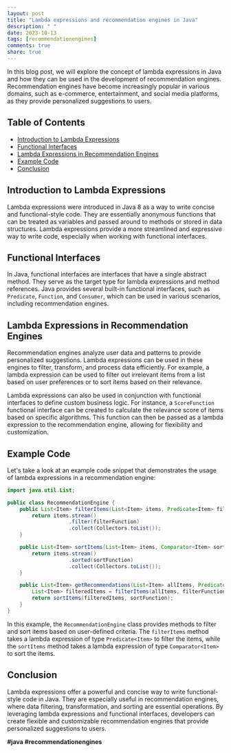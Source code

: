 ```yaml
---
layout: post
title: "Lambda expressions and recommendation engines in Java"
description: " "
date: 2023-10-13
tags: [recommendationengines]
comments: true
share: true
---
```


In this blog post, we will explore the concept of lambda expressions in Java and how they can be used in the development of recommendation engines. Recommendation engines have become increasingly popular in various domains, such as e-commerce, entertainment, and social media platforms, as they provide personalized suggestions to users.

## Table of Contents
- [Introduction to Lambda Expressions](#introduction-to-lambda-expressions)
- [Functional Interfaces](#functional-interfaces)
- [Lambda Expressions in Recommendation Engines](#lambda-expressions-in-recommendation-engines)
- [Example Code](#example-code)
- [Conclusion](#conclusion)

## Introduction to Lambda Expressions

Lambda expressions were introduced in Java 8 as a way to write concise and functional-style code. They are essentially anonymous functions that can be treated as variables and passed around to methods or stored in data structures. Lambda expressions provide a more streamlined and expressive way to write code, especially when working with functional interfaces.

## Functional Interfaces

In Java, functional interfaces are interfaces that have a single abstract method. They serve as the target type for lambda expressions and method references. Java provides several built-in functional interfaces, such as `Predicate`, `Function`, and `Consumer`, which can be used in various scenarios, including recommendation engines.

## Lambda Expressions in Recommendation Engines

Recommendation engines analyze user data and patterns to provide personalized suggestions. Lambda expressions can be used in these engines to filter, transform, and process data efficiently. For example, a lambda expression can be used to filter out irrelevant items from a list based on user preferences or to sort items based on their relevance.

Lambda expressions can also be used in conjunction with functional interfaces to define custom business logic. For instance, a `ScoreFunction` functional interface can be created to calculate the relevance score of items based on specific algorithms. This function can then be passed as a lambda expression to the recommendation engine, allowing for flexibility and customization.

## Example Code

Let's take a look at an example code snippet that demonstrates the usage of lambda expressions in a recommendation engine:

```java
import java.util.List;

public class RecommendationEngine {
    public List<Item> filterItems(List<Item> items, Predicate<Item> filterFunction) {
        return items.stream()
                    .filter(filterFunction)
                    .collect(Collectors.toList());
    }

    public List<Item> sortItems(List<Item> items, Comparator<Item> sortFunction) {
        return items.stream()
                    .sorted(sortFunction)
                    .collect(Collectors.toList());
    }

    public List<Item> getRecommendations(List<Item> allItems, Predicate<Item> filterFunction, Comparator<Item> sortFunction) {
        List<Item> filteredItems = filterItems(allItems, filterFunction);
        return sortItems(filteredItems, sortFunction);
    }
}
```

In this example, the `RecommendationEngine` class provides methods to filter and sort items based on user-defined criteria. The `filterItems` method takes a lambda expression of type `Predicate<Item>` to filter the items, while the `sortItems` method takes a lambda expression of type `Comparator<Item>` to sort the items.

## Conclusion

Lambda expressions offer a powerful and concise way to write functional-style code in Java. They are especially useful in recommendation engines, where data filtering, transformation, and sorting are essential operations. By leveraging lambda expressions and functional interfaces, developers can create flexible and customizable recommendation engines that provide personalized suggestions to users.

**#java #recommendationengines**